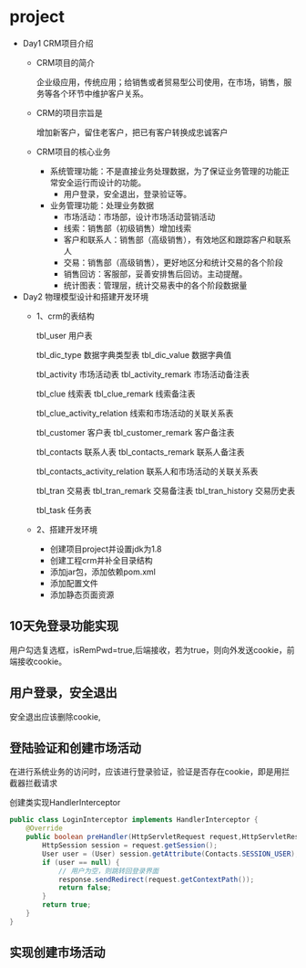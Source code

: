 # project
* Day1 CRM项目介绍
  * CRM项目的简介 
  
    企业级应用，传统应用；给销售或者贸易型公司使用，在市场，销售，服务等各个环节中维护客户关系。
  * CRM的项目宗旨是
  
    增加新客户，留住老客户，把已有客户转换成忠诚客户
  * CRM项目的核心业务
    * 系统管理功能：不是直接业务处理数据，为了保证业务管理的功能正常安全运行而设计的功能。
      * 用户登录，安全退出，登录验证等。
    * 业务管理功能：处理业务数据
      * 市场活动：市场部，设计市场活动营销活动
      * 线索：销售部（初级销售）增加线索
      * 客户和联系人：销售部（高级销售），有效地区和跟踪客户和联系人
      * 交易：销售部（高级销售），更好地区分和统计交易的各个阶段
      * 销售回访：客服部，妥善安排售后回访。主动提醒。
      * 统计图表：管理层，统计交易表中的各个阶段数据量
* Day2 物理模型设计和搭建开发环境
  * 1、crm的表结构

    tbl_user   用户表

    tbl_dic_type   数据字典类型表
    tbl_dic_value  数据字典值

    tbl_activity   市场活动表
    tbl_activity_remark  市场活动备注表
  
    tbl_clue       线索表
    tbl_clue_remark   线索备注表
  
    tbl_clue_activity_relation  线索和市场活动的关联关系表
  
    tbl_customer   客户表
    tbl_customer_remark  客户备注表
  
    tbl_contacts   联系人表
    tbl_contacts_remark 联系人备注表
  
    tbl_contacts_activity_relation 联系人和市场活动的关联关系表
  
    tbl_tran       交易表
    tbl_tran_remark  交易备注表
    tbl_tran_history  交易历史表
  
    tbl_task   任务表
  * 2、搭建开发环境
    * 创建项目project并设置jdk为1.8
    * 创建工程crm并补全目录结构
    * 添加jar包，添加依赖pom.xml
    * 添加配置文件
    * 添加静态页面资源

## 10天免登录功能实现

用户勾选复选框，isRemPwd=true,后端接收，若为true，则向外发送cookie，前端接收cookie。



## 用户登录，安全退出

安全退出应该删除cookie,

## 登陆验证和创建市场活动

在进行系统业务的访问时，应该进行登录验证，验证是否存在cookie，即是用拦截器拦截请求

创建类实现HandlerInterceptor

```java
public class LoginInterceptor implements HandlerInterceptor {
    @Override
    public boolean preHandler(HttpServletRequest request,HttpServletResponse response) {
        HttpSession session = request.getSession();
        User user = (User) session.getAttribute(Contacts.SESSION_USER);
        if (user == null) {
            // 用户为空，则跳转回登录界面
            response.sendRedirect(request.getContextPath());
           	return false;
        }
        return true;
    }
}
```

## 实现创建市场活动